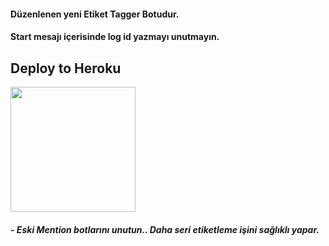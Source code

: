 #### Düzenlenen yeni Etiket Tagger Botudur. 
#### Start mesajı içerisinde log id yazmayı unutmayın. 

## Deploy to Heroku

<p><a href="https://heroku.com/deploy?template=https://github.com/Mehmetbaba55/New-Mention-Tag"> <img src="https://img.shields.io/badge/Deploy%20To%20Heroku-blueviolet?style=for-the-badge&logo=heroku" width="200""/></a></p>


##### - Eski Mention botlarını unutun.. Daha seri etiketleme işini sağlıklı yapar. 
